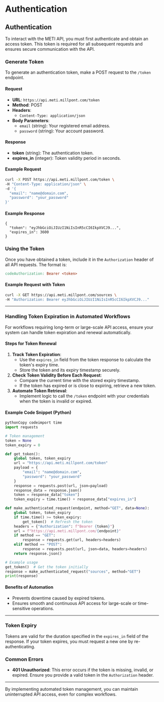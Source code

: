 # Authentication

## Authentication

To interact with the METI API, you must first authenticate and obtain an access token. This token is required for all subsequent requests and ensures secure communication with the API.

### Generate Token

To generate an authentication token, make a POST request to the `/token` endpoint.

#### Request

* **URL**: `https://api.meti.millpont.com/token`
* **Method**: POST
* **Headers**:
  * `Content-Type: application/json`
* **Body Parameters**:
  * `email` (string): Your registered email address.
  * `password` (string): Your account password.

#### Response

* **token** (string): The authentication token.
* **expires\_in** (integer): Token validity period in seconds.

#### Example Request

```bash
curl -X POST https://api.meti.millpont.com/token \
-H "Content-Type: application/json" \
-d '{
  "email": "name@domain.com",
  "password": "your_password"
}'
```

#### Example Response

```http
{
  "token": "eyJhbGciOiJIUzI1NiIsInR5cCI6IkpXVCJ9...",
  "expires_in": 3600
}
```

### Using the Token

Once you have obtained a token, include it in the `Authorization` header of all API requests. The format is:

```makefile
codeAuthorization: Bearer <token>
```

#### Example Request with Token

```bash
curl -X GET https://api.meti.millpont.com/sources \
-H "Authorization: Bearer eyJhbGciOiJIUzI1NiIsInR5cCI6IkpXVCJ9..."
```

***

### Handling Token Expiration in Automated Workflows

For workflows requiring long-term or large-scale API access, ensure your system can handle token expiration and renewal automatically.

#### Steps for Token Renewal

1. **Track Token Expiration**:
   * Use the `expires_in` field from the token response to calculate the token's expiry time.
   * Store the token and its expiry timestamp securely.
2. **Check Token Validity Before Each Request**:
   * Compare the current time with the stored expiry timestamp.
   * If the token has expired or is close to expiring, retrieve a new token.
3. **Automate Token Retrieval**:
   * Implement logic to call the `/token` endpoint with your credentials when the token is invalid or expired.

#### Example Code Snippet (Python)

```python
pythonCopy codeimport time
import requests

# Token management
token = None
token_expiry = 0

def get_token():
    global token, token_expiry
    url = "https://api.meti.millpont.com/token"
    payload = {
        "email": "name@domain.com",
        "password": "your_password"
    }
    response = requests.post(url, json=payload)
    response_data = response.json()
    token = response_data["token"]
    token_expiry = time.time() + response_data["expires_in"]

def make_authenticated_request(endpoint, method="GET", data=None):
    global token, token_expiry
    if time.time() >= token_expiry:
        get_token()  # Refresh the token
    headers = {"Authorization": f"Bearer {token}"}
    url = f"https://api.meti.millpont.com/{endpoint}"
    if method == "GET":
        response = requests.get(url, headers=headers)
    elif method == "POST":
        response = requests.post(url, json=data, headers=headers)
    return response.json()

# Example usage
get_token()  # Get the token initially
response = make_authenticated_request("sources", method="GET")
print(response)
```

#### Benefits of Automation

* Prevents downtime caused by expired tokens.
* Ensures smooth and continuous API access for large-scale or time-sensitive operations.

***

### Token Expiry

Tokens are valid for the duration specified in the `expires_in` field of the response. If your token expires, you must request a new one by re-authenticating.

### Common Errors

* **401 Unauthorized**: This error occurs if the token is missing, invalid, or expired. Ensure you provide a valid token in the `Authorization` header.

***

By implementing automated token management, you can maintain uninterrupted API access, even for complex workflows.
